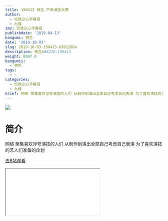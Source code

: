```yaml
---
title: 190413 神舌 严肃演技大赛
author:
  - 伦敦之心字幕组
  - 九條
zmz: 伦敦之心字幕组
publishdate: '2019-04-13'
bangumi: 神舌
date: '2019-10-03'
slug: 2019-10-03-190413-69612864
description: 神舌&#8226;190413
weight: 8997.0
bangumis:
  - 神舌
tags:
  - ~
categories:
  - 伦敦之心字幕组
  - 九條
brief: 网络 聚集喜欢浮夸演技的人们 从制作到演出全部自己考虑自己表演 为了喜欢演技的艺人们准备的企划
---
```

![](https://raw.githubusercontent.com/tcgriffith/owaraisite/master/static/tmpimg/8d0ff1643d0520cf62295a32551a73944381bf05.jpg.480.jpg)
# 简介  
网络
聚集喜欢浮夸演技的人们 从制作到演出全部自己考虑自己表演 为了喜欢演技的艺人们准备的企划  

[去B站观看](https://www.bilibili.com/video/av69612864/)
<div class ="resp-container"><iframe class="testiframe" src="//player.bilibili.com/player.html?aid=69612864"", scrolling="no", allowfullscreen="true" > </iframe></div> 
